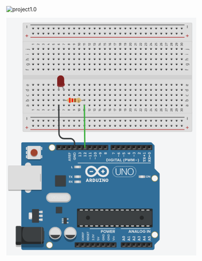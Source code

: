 ![project1.0](Arduino-Code/project1/project1.ino)

![project1.5](Arduino-Code/project1.5/arduino_led_circuit.png)
